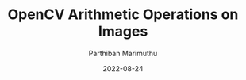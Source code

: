---
title: OpenCV Arithmetic Operations on Images
date: '2022-08-24'
author: ['Parthiban Marimuthu']
tags: ['Machine Learning', 'Image processing', 'OpenCV']
draft: false
summary: The images can be subjected to arithmetic operations such as addition, subtraction, and bitwise operations (AND, OR, NOT, XOR). These operations can help to improve the properties of the input images. Image arithmetic is necessary for analyzing the properties of the input image.
link: https://www.analyticsvidhya.com/blog/2022/08/opencv-arithmetic-operations-on-images/
---